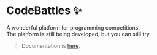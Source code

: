 # CodeBattles ✨

A wonderful platform for programming competitions!\
The platform is still being developed, but you can still try.

> Documentation is [here](https://docs.codebattles.ru/).
